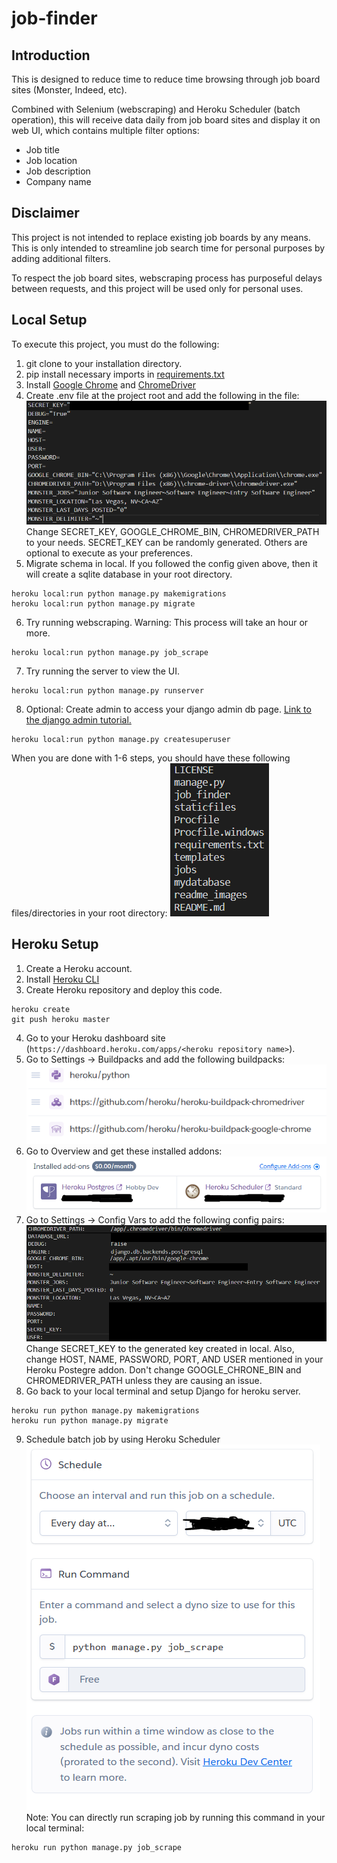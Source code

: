 # job-finder

<h2>Introduction</h2>

This is designed to reduce time to reduce time browsing through job board sites (Monster, Indeed, etc).

Combined with Selenium (webscraping) and Heroku Scheduler (batch operation), this will receive data daily from job board sites and display it on web UI, which contains multiple filter options:
* Job title
* Job location
* Job description
* Company name

<h2>Disclaimer</h2>

This project is not intended to replace existing job boards by any means. This is only intended to streamline job search time for personal purposes by adding additional filters. 

To respect the job board sites, webscraping process has purposeful delays between requests, and this project will be used only for personal uses.

<h2>Local Setup</h2>

To execute this project, you must do the following:
1. git clone to your installation directory.
2. pip install necessary imports in [requirements.txt](requirements.txt)
3. Install [Google Chrome](https://www.google.com/chrome/) and [ChromeDriver](https://chromedriver.chromium.org/downloads)
4. Create .env file at the project root and add the following in the file: ![sample local config](readme_images/sample_local_env_config.png) Change SECRET_KEY, GOOGLE_CHROME_BIN, CHROMEDRIVER_PATH to your needs. SECRET_KEY can be randomly generated. Others are optional to execute as your preferences. 
5. Migrate schema in local. If you followed the config given above, then it will create a sqlite database in your root directory. 
```
heroku local:run python manage.py makemigrations
heroku local:run python manage.py migrate
```
6. Try running webscraping. Warning: This process will take an hour or more.
```
heroku local:run python manage.py job_scrape
```
7. Try running the server to view the UI.
```
heroku local:run python manage.py runserver
```
8. Optional: Create admin to access your django admin db page. [Link to the django admin tutorial.](https://developer.mozilla.org/en-US/docs/Learn/Server-side/Django/Admin_site)
```
heroku local:run python manage.py createsuperuser
```
When you are done with 1-6 steps, you should have these following files/directories in your root directory:
![root directory](readme_images/root_directory.png)

<h2>Heroku Setup</h2>

1. Create a Heroku account.
2. Install [Heroku CLI](https://devcenter.heroku.com/articles/getting-started-with-python#set-up)
3. Create Heroku repository and deploy this code.
```
heroku create
git push heroku master
```
4. Go to your Heroku dashboard site (`https://dashboard.heroku.com/apps/<heroku repository name>`).
5. Go to Settings -> Buildpacks and add the following buildpacks: ![heroku buildpacks](readme_images/heroku_buildpacks.png)
6. Go to Overview and get these installed addons:
![heroku addons](readme_images/heroku_addons.png)
7. Go to Settings -> Config Vars to add the following config pairs: ![sample heroku config](readme_images/sample_heroku_server_config.png) Change SECRET_KEY to the generated key created in local. Also, change HOST, NAME, PASSWORD, PORT, AND USER mentioned in your Heroku Postegre addon. Don't change GOOGLE_CHRONE_BIN and CHROMEDRIVER_PATH unless they are causing an issue.
8. Go back to your local terminal and setup Django for heroku server.
```
heroku run python manage.py makemigrations
heroku run python manage.py migrate
```
9. Schedule batch job by using Heroku Scheduler ![heroku scheduler](readme_images/heroku_scheduler.png) Note: You can directly run scraping job by running this command in your local terminal:
```
heroku run python manage.py job_scrape
```
